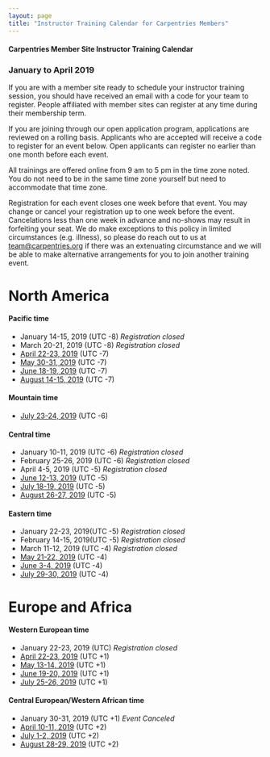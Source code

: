```yaml
---
layout: page
title: "Instructor Training Calendar for Carpentries Members"
---
```



#### Carpentries Member Site Instructor Training Calendar
###  January to April 2019

If you are with a member site ready to schedule your instructor training session, you should have received an email with a code for your team to register. People affiliated with member sites can register at any time during their membership term.

If you are joining through our open application program, applications are reviewed on a rolling basis.  Applicants who are accepted will receive a code to register for an event below.  Open applicants can register no earlier than one month before each event.

All trainings are offered online from 9 am to 5 pm in the time zone noted.  You do not need to be in the same time zone yourself but need to accommodate that time zone. 

Registration for each event closes one week before that event. You may change or cancel your registration up to one week before the event. Cancelations less than one week in advance and no-shows may result in forfeiting your seat.  We do make exceptions to this policy in limited circumstances (e.g. illness), so please do reach out to us at [team@carpentries.org](mailto:team@carpentries.org) if there was an extenuating circumstance and we will be able to make alternative arrangements for you to join another training event.

# North America

#### Pacific time
* January 14-15, 2019 (UTC -8) *Registration closed*
* March 20-21, 2019 (UTC -8) *Registration closed*
* [April 22-23, 2019](https://www.eventbrite.com/e/online-instructor-training-april-22-23-n-america-pacific-time-tickets-53348102611)  (UTC -7) 
* [May 30-31, 2019](https://www.eventbrite.com/e/online-instructor-training-may-30-31-pdt-tickets-59714433478) (UTC -7)
* [June 18-19, 2019](https://www.eventbrite.com/e/online-instructor-training-june-18-19-pdt-tickets-59709046365) (UTC -7)
* [August 14-15, 2019](https://www.eventbrite.com/e/online-instructor-training-august-15-16-pst-tickets-59701413535) (UTC -7)

#### Mountain time
* [July 23-24, 2019](https://www.eventbrite.com/e/online-instructor-training-july-23-24-mdt-tickets-59840643977)  (UTC -6)


#### Central time
* January 10-11, 2019 (UTC -6) *Registration closed*
* February 25-26, 2019 (UTC -6) *Registration closed*
* April 4-5, 2019 (UTC -5) *Registration closed*
* [June 12-13, 2019](https://www.eventbrite.com/e/online-instructor-training-june-6-7-cdt-tickets-59702061473) (UTC -5)
* [July 18-19, 2019](https://www.eventbrite.com/e/online-instructor-training-july-18-19-cdt-tickets-59703135686) (UTC -5)
* [August 26-27, 2019](https://www.eventbrite.com/e/online-instructor-training-august-26-27-cdt-tickets-59705042389) (UTC -5)

#### Eastern time
* January 22-23, 2019(UTC -5) *Registration closed*
* February 14-15, 2019(UTC -5) *Registration closed*
* March 11-12, 2019 (UTC -4) *Registration closed*
* [May 21-22, 2019](https://www.eventbrite.com/e/online-instructor-training-may-21-22-edt-tickets-59703338292) (UTC -4) 
* [June 3-4, 2019](https://www.eventbrite.com/e/online-instructor-training-june-3-4-edt-tickets-59703947113) (UTC -4) 
* [July 29-30, 2019](https://www.eventbrite.com/e/online-instructor-training-july-29-30-edt-tickets-59704588030) (UTC -4)  

# Europe and Africa

#### Western European time
* January 22-23, 2019 (UTC) *Registration closed*
* [April 22-23, 2019](https://www.eventbrite.com/e/online-instructor-training-april-22-23-western-europe-time-tickets-53348314244)  (UTC +1)
* [May 13-14, 2019](https://www.eventbrite.com/e/online-instructor-training-may-13-14-bst-tickets-59705835762) (UTC +1)
* [June 19-20, 2019](https://www.eventbrite.com/e/online-instructor-training-june-19-20-bst-tickets-59706679285) (UTC +1)
* [July 25-26, 2019](https://www.eventbrite.com/e/online-instructor-training-july-25-26-bst-tickets-59707376370) (UTC +1) 

#### Central European/Western African time
* January 30-31, 2019 (UTC +1) *Event Canceled*
* [April 10-11, 2019](https://www.eventbrite.com/e/online-instructor-training-april-10-11-central-european-time-tickets-53349080536)  (UTC +2)
* [July 1-2, 2019](https://www.eventbrite.com/e/online-instructor-training-july-1-2-cest-tickets-59707865834)  (UTC +2)
* [August 28-29, 2019](https://www.eventbrite.com/e/online-instructor-training-august-20-21-cest-tickets-59708227917)  (UTC +2)





